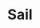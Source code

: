 ---
title: Sail
date: 
draft: false

# descripcion
description : Aro de plata pasante

materials: Plata 925

color: Plateado

dimensions: 1,5cm x 2,5cm

code: 01-20-0442

type: "Aros"

categories: []

price: $2.710,00

price_eftvo: $2.300,00

# Images
# first image will be shown in the product page
images:
  # - image: "images/path_to_image"
  # La ubicacion de las imagenes es imagenes/Aros/Aros.Solo Plata/01-20-0442-sail
  - image: "./images/aros/solo_plata/01-20-0442-estrellas-colgantes_a.JPG"
  - image: "./images/aros/solo_plata/01-20-0442-estrellas-colgantes_b.JPG"
---